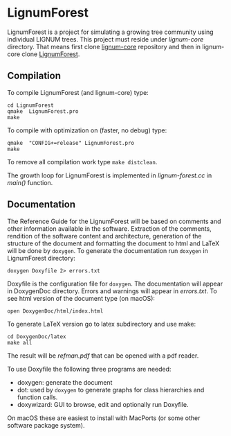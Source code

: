 # LignumForest
LignumForest is a project for simulating a growing tree community using individual LIGNUM trees.
This project must reside under *lignum-core* directory. That means first
clone [lignum-core](https://github.com/lignumsystem/lignum-core.git) repository and then
in lignum-core clone [LignumForest](https://github.com/lignumsystem/LignumForest.git).

## Compilation
To compile LignumForest (and lignum-core) type:

    cd LignumForest
    qmake  LignumForest.pro
    make

To compile with optimization on (faster, no debug) type:

    qmake  "CONFIG+=release" LignumForest.pro
    make

To remove all compilation work type `make distclean`.

The growth loop for LignumForest is implemented in *lignum-forest.cc* in *main()* function.
## Documentation

The Reference Guide for the LignumForest will be based on comments and other information
available in the software. Extraction of the comments, rendition of the software content and 
architecture, generation of the structure of the document and formatting the document to html 
and LaTeX will be done by `doxygen`. To generate the documentation run `doxygen` in LignumForest directory:
    
    doxygen Doxyfile 2> errors.txt
     
Doxyfile is the configuration file for `doxygen`. The documentation will appear in DoxygenDoc directory. 
Errors and warnings will appear in *errors.txt*. To see html version of the document type (on macOS):

    open DoxygenDoc/html/index.html
    
To generate LaTeX version go to latex subdirectory and use make:

    cd DoxygenDoc/latex
    make all
    
The result will be *refman.pdf* that can be opened with a pdf reader.

To use Doxyfile the following three programs are needed:

  + doxygen: generate the document 
  + dot: used by `doxygen` to generate graphs for class hierarchies and function calls.
  + doxywizard: GUI to browse, edit and optionally run Doxyfile. 
    
On macOS these are easiest to install with MacPorts (or some other software package system). 
